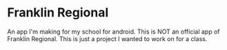 Franklin Regional
===================

An app I'm making for my school for android. This is NOT an official app of Franklin Regional. This is just a project I wanted to work on for a class.
